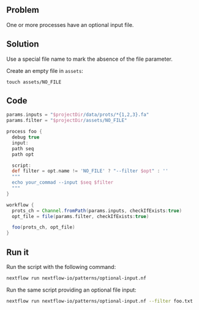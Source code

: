 ## Problem 

One or more processes have an optional input file. 

## Solution 

Use a special file name to mark the absence of the file parameter.

Create an empty file in `assets`:
```
touch assets/NO_FILE
```

## Code 

```groovy
params.inputs = "$projectDir/data/prots/*{1,2,3}.fa"
params.filter = "$projectDir/assets/NO_FILE"

process foo {
  debug true
  input:
  path seq
  path opt

  script:
  def filter = opt.name != 'NO_FILE' ? "--filter $opt" : ''
  """
  echo your_commad --input $seq $filter
  """
}

workflow {
  prots_ch = Channel.fromPath(params.inputs, checkIfExists:true)
  opt_file = file(params.filter, checkIfExists:true)

  foo(prots_ch, opt_file)
}
```

## Run it 

Run the script with the following command: 

```bash
nextflow run nextflow-io/patterns/optional-input.nf 
```

Run the same script providing an optional file input:

```bash
nextflow run nextflow-io/patterns/optional-input.nf --filter foo.txt
```
